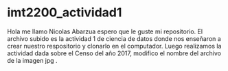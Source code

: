 # imt2200_actividad1
Hola me llamo Nicolas Abarzua espero que le guste mi repositorio.
El archivo subido es la actividad 1 de ciencia de datos donde nos enseñaron a crear nuestro respositorio y clonarlo en el computador.
Luego realizamos la actividad dada sobre el Censo del año 2017, modifico el nombre del archivo de la imagen jpg .